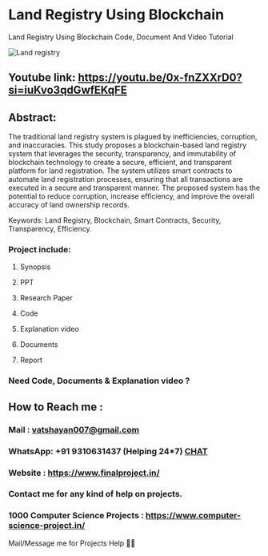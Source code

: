 # Land Registry Using Blockchain
Land Registry Using Blockchain Code, Document And Video Tutorial

![Land registry](https://github.com/user-attachments/assets/74b094cd-94d4-4455-b0b6-0259baa386fd)

## Youtube link: https://youtu.be/0x-fnZXXrD0?si=iuKvo3qdGwfEKqFE

## Abstract:
The traditional land registry system is plagued by inefficiencies, corruption, and inaccuracies. This study proposes a blockchain-based land registry system that leverages the security, transparency, and immutability of blockchain technology to create a secure, efficient, and transparent platform for land registration. The system utilizes smart contracts to automate land registration processes, ensuring that all transactions are executed in a secure and transparent manner. The proposed system has the potential to reduce corruption, increase efficiency, and improve the overall accuracy of land ownership records.

Keywords: Land Registry, Blockchain, Smart Contracts, Security, Transparency, Efficiency.

### Project include: 

1. Synopsis

2. PPT

3. Research Paper


4. Code

5. Explanation video

6. Documents

7. Report


### Need Code, Documents & Explanation video ? 

## How to Reach me :

### Mail : vatshayan007@gmail.com 

### WhatsApp: +91 9310631437 (Helping 24*7) **[CHAT](https://wa.me/message/CHWN2AHCPMAZK1)** 

### Website : https://www.finalproject.in/

### Contact me for any kind of help on projects.
### 1000 Computer Science Projects : https://www.computer-science-project.in/


Mail/Message me for Projects Help 🙏🏻
